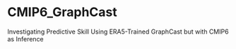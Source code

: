 # CMIP6_GraphCast
Investigating Predictive Skill Using ERA5-Trained GraphCast but with CMIP6 as Inference
